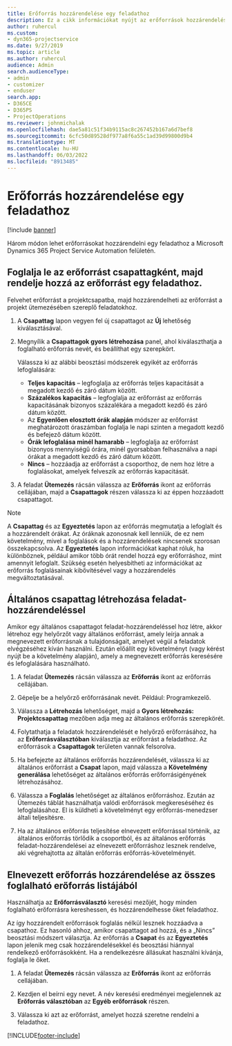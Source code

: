 ```yaml
---
title: Erőforrás hozzárendelése egy feladathoz
description: Ez a cikk információkat nyújt az erőforrások hozzárendeléséről feladatokhoz.
author: ruhercul
ms.custom:
- dyn365-projectservice
ms.date: 9/27/2019
ms.topic: article
ms.author: ruhercul
audience: Admin
search.audienceType:
- admin
- customizer
- enduser
search.app:
- D365CE
- D365PS
- ProjectOperations
ms.reviewer: johnmichalak
ms.openlocfilehash: dae5a81c51f34b9115ac8c267452b167a6d7bef8
ms.sourcegitcommit: 6cfc50d89528df977a8f6a55c1ad39d99800d9b4
ms.translationtype: MT
ms.contentlocale: hu-HU
ms.lasthandoff: 06/03/2022
ms.locfileid: "8913485"
---
```

# <a name="assign-a-resource-to-a-task"></a>Erőforrás hozzárendelése egy feladathoz

[!include [banner](../includes/psa-now-project-operations.md)]

Három módon lehet erőforrásokat hozzárendelni egy feladathoz a Microsoft Dynamics 365 Project Service Automation felületén.

## <a name="book-a-resource-as-a-team-member-and-then-assign-the-resource-to-a-task"></a>Foglalja le az erőforrást csapattagként, majd rendelje hozzá az erőforrást egy feladathoz.

Felvehet erőforrást a projektcsapatba, majd hozzárendelheti az erőforrást a projekt ütemezésében szereplő feladatokhoz.

1. A **Csapattag** lapon vegyen fel új csapattagot az **Új** lehetőség kiválasztásával. 

2. Megnyílik a **Csapattagok gyors létrehozása** panel, ahol kiválaszthatja a foglalható erőforrás nevét, és beállíthat egy szerepkört. 

    Válassza ki az alábbi beosztási módszerek egyikét az erőforrás lefoglalására:

    - **Teljes kapacitás** – legfoglalja az erőforrás teljes kapacitását a megadott kezdő és záró dátum között.
    - **Százalékos kapacitás** – legfoglalja az erőforrást az erőforrás kapacitásának bizonyos százalékára a megadott kezdő és záró dátum között.
    - Az **Egyenlően elosztott órák alapján** módszer az erőforrást meghatározott óraszámban foglalja le napi szinten a megadott kezdő és befejező dátum között.
    - **Órák lefoglalása minél hamarabb** – legfoglalja az erőforrást bizonyos mennyiségű órára, minél gyorsabban felhasználva a napi órákat a megadott kezdő és záró dátum között.
    - **Nincs** – hozzáadja az erőforrást a csoporthoz, de nem hoz létre a foglalásokat, amelyek felveszik az erőforrás kapacitását.

3. A feladat **Ütemezés** rácsán válassza az **Erőforrás** ikont az erőforrás cellájában, majd a **Csapattagok** részen válassza ki az éppen hozzáadott csapattagot. 

> [!NOTE]
> A **Csapattag** és az **Egyeztetés** lapon az erőforrás megmutatja a lefoglalt és a hozzárendelt órákat. Az óráknak azonosnak kell lenniük, de ez nem követelmény, mivel a foglalások és a hozzárendelések nincsenek szorosan összekapcsolva. Az **Egyeztetés** lapon információkat kaphat róluk, ha különböznek, például amikor több órát rendel hozzá egy erőforráshoz, mint amennyit lefoglalt. Szükség esetén helyesbítheti az információkat az erőforrás foglalásainak kibővítésével vagy a hozzárendelés megváltoztatásával.

## <a name="create-a-generic-team-member-through-task-assignment"></a>Általános csapattag létrehozása feladat-hozzárendeléssel

Amikor egy általános csapattagot feladat-hozzárendeléssel hoz létre, akkor létrehoz egy helyőrzőt vagy általános erőforrást, amely leírja annak a megnevezett erőforrásnak a tulajdonságait, amelyet végül a feladatok elvégzéséhez kíván használni. Ezután előállít egy követelményt (vagy kérést nyújt be a követelmény alapján), amely a megnevezett erőforrás keresésére és lefoglalására használható.

1. A feladat **Ütemezés** rácsán válassza az **Erőforrás** ikont az erőforrás cellájában.

2. Gépelje be a helyőrző erőforrásának nevét. Például: Programkezelő.

3. Válassza a **Létrehozás** lehetőséget, majd a **Gyors létrehozás: Projektcsapattag** mezőben adja meg az általános erőforrás szerepkörét.

4. Folytathatja a feladatok hozzárendelését e helyőrző erőforrásához, ha az **Erőforrásválasztóban** kiválasztja az erőforrást a feladathoz. Az erőforrások a **Csapattagok** területen vannak felsorolva.

5. Ha befejezte az általános erőforrás hozzárendelését, válassza ki az általános erőforrást a **Csapat** lapon, majd válassza a **Követelmény generálása** lehetőséget az általános erőforrás erőforrásigényének létrehozásához.

6. Válassza a **Foglalás** lehetőséget az általános erőforráshoz. Ezután az Ütemezés táblát használhatja valódi erőforrások megkereséséhez és lefoglalásához. El is küldheti a követelményt egy erőforrás-menedzser általi teljesítésre.

7. Ha az általános erőforrás teljesítése elnevezett erőforrással történik, az általános erőforrás törlődik a csoportból, és az általános erőforrás feladat-hozzárendelései az elnevezett erőforráshoz lesznek rendelve, aki végrehajtotta az általán erőforrás erőforrás-követelményét.

## <a name="assign-a-named-resource-from-the-list-of-all-bookable-resources"></a>Elnevezett erőforrás hozzárendelése az összes foglalható erőforrás listájából

Használhatja az **Erőforrásválasztó** keresési mezőjét, hogy minden foglalható erőforrásra kereshessen, és hozzárendelhesse őket feladathoz.

Az így hozzárendelt erőforrások foglalás nélkül lesznek hozzáadva a csapathoz. Ez hasonló ahhoz, amikor csapattagot ad hozzá, és a „Nincs” beosztási módszert választja. Az erőforrás a **Csapat** és az **Egyeztetés** lapon jelenik meg csak hozzárendelésekkel és beosztási hiánnyal rendelkező erőforrásokként. Ha a rendelkezésre állásukat használni kívánja, foglalja le őket.

1. A feladat **Ütemezés** rácsán válassza az **Erőforrás** ikont az erőforrás cellájában.

2. Kezdjen el beírni egy nevet. A név keresési eredményei megjelennek az **Erőforrás választóban** az **Egyéb erőforrások** részen.

3. Válassza ki azt az erőforrást, amelyet hozzá szeretne rendelni a feladathoz.



[!INCLUDE[footer-include](../includes/footer-banner.md)]
